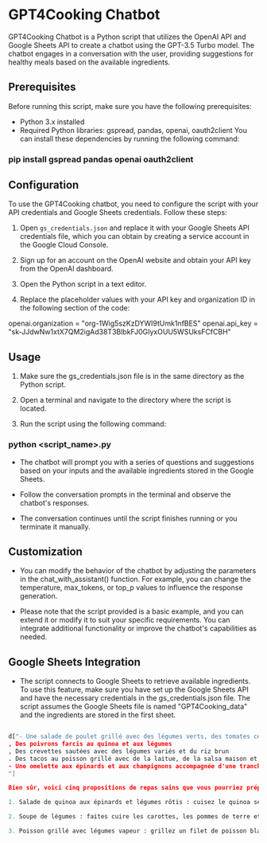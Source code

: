 # GPT4Cooking Chatbot

GPT4Cooking Chatbot is a Python script that utilizes the OpenAI API and Google Sheets API to create a chatbot using the GPT-3.5 Turbo model. The chatbot engages in a conversation with the user, providing suggestions for healthy meals based on the available ingredients.

## Prerequisites

Before running this script, make sure you have the following prerequisites:

- Python 3.x installed
- Required Python libraries: gspread, pandas, openai, oauth2client
  You can install these dependencies by running the following command:

### pip install gspread pandas openai oauth2client


## Configuration

To use the GPT4Cooking chatbot, you need to configure the script with your API credentials and Google Sheets credentials. Follow these steps:

1. Open `gs_credentials.json` and replace it with your Google Sheets API credentials file, which you can obtain by creating a service account in the Google Cloud Console.

2. Sign up for an account on the OpenAI website and obtain your API key from the OpenAI dashboard.

3. Open the Python script in a text editor.

4. Replace the placeholder values with your API key and organization ID in the following section of the code:

 openai.organization = "org-1Wig5szKzDYWI9tUmk1nfBES"
 openai.api_key = "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"


## Usage

1. Make sure the gs_credentials.json file is in the same directory as the Python script.

2. Open a terminal and navigate to the directory where the script is located.
3. Run the script using the following command:
### python <script_name>.py

- The chatbot will prompt you with a series of questions and suggestions based on your inputs and the available ingredients stored in the Google Sheets.

- Follow the conversation prompts in the terminal and observe the chatbot's responses.

- The conversation continues until the script finishes running or you terminate it manually.

## Customization
 
- You can modify the behavior of the chatbot by adjusting the parameters in the chat_with_assistant() function. For example, you can change the temperature, max_tokens, or top_p values to influence the response generation.

- Please note that the script provided is a basic example, and you can extend it or modify it to suit your specific requirements. You can integrate additional functionality or improve the chatbot's capabilities as needed.

## Google Sheets Integration

- The script connects to Google Sheets to retrieve available ingredients. To use this feature, make sure you have set up the Google Sheets API and have the necessary credentials in the gs_credentials.json file. The script assumes the Google Sheets file is named "GPT4Cooking_data" and the ingredients are stored in the first sheet.

 ```python

 d["- Une salade de poulet grillé avec des légumes verts, des tomates cerises, des noix et une vinaigrette légère
, Des poivrons farcis au quinoa et aux légumes
, Des crevettes sautées avec des légumes variés et du riz brun
. Des tacos au poisson grillé avec de la laitue, de la salsa maison et de l'avocat
- Une omelette aux épinards et aux champignons accompagnée d'une tranche de pain complet grillé.
"]

Bien sûr, voici cinq propositions de repas sains que vous pourriez préparer avec la liste d'ingrédients :

1. Salade de quinoa aux épinards et légumes rôtis : cuisez le quinoa selon les instructions du paquet et faites rôtir des légumes tels que les poivrons, les courgettes et les oignons au four. Mélangez le quinoa avec les légumes rôtis, des épinards frais, du vinaigre balsamique et de l'huile d'olive pour une salade nutritive.

2. Soupe de légumes : faites cuire les carottes, les pommes de terre et les poireaux dans du bouillon de légumes. Ajoutez ensuite des lentilles, des tomates en dés, du céleri et de l'ail. Laissez mijoter jusqu'à ce que les légumes soient tendres, puis servez chaud.

3. Poisson grillé avec légumes vapeur : grillez un filet de poisson blanc ou de saumon et accompagnez-le de légumes frais